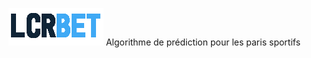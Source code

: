 

![Cover](https://github.com/Liamcr21/Liamcr21/blob/main/img/logo_white.png)
Algorithme de prédiction pour les paris sportifs

